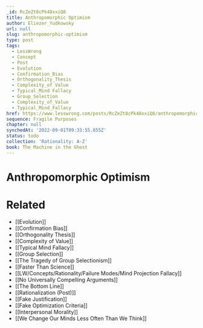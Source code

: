 ```yaml
---
_id: RcZeZt8cPk48xxiQ8
title: Anthropomorphic Optimism
author: Eliezer_Yudkowsky
url: null
slug: anthropomorphic-optimism
type: post
tags:
  - LessWrong
  - Concept
  - Post
  - Evolution
  - Confirmation_Bias
  - Orthogonality_Thesis
  - Complexity_of Value
  - Typical_Mind Fallacy
  - Group_Selection
  - Complexity_of_Value
  - Typical_Mind_Fallacy
href: https://www.lesswrong.com/posts/RcZeZt8cPk48xxiQ8/anthropomorphic-optimism
sequence: Fragile Purposes
chapter: null
synchedAt: '2022-09-01T09:33:55.855Z'
status: todo
collection: 'Rationality: A-Z'
book: The Machine in the Ghost
---
```


# Anthropomorphic Optimism


# Related

- [[Evolution]]
- [[Confirmation Bias]]
- [[Orthogonality Thesis]]
- [[Complexity of Value]]
- [[Typical Mind Fallacy]]
- [[Group Selection]]
- [[The Tragedy of Group Selectionism]]
- [[Faster Than Science]]
- [[LW/Concepts/Rationality/Failure Modes/Mind Projection Fallacy]]
- [[No Universally Compelling Arguments]]
- [[The Bottom Line]]
- [[Rationalization (Post)]]
- [[Fake Justification]]
- [[Fake Optimization Criteria]]
- [[Interpersonal Morality]]
- [[We Change Our Minds Less Often Than We Think]]